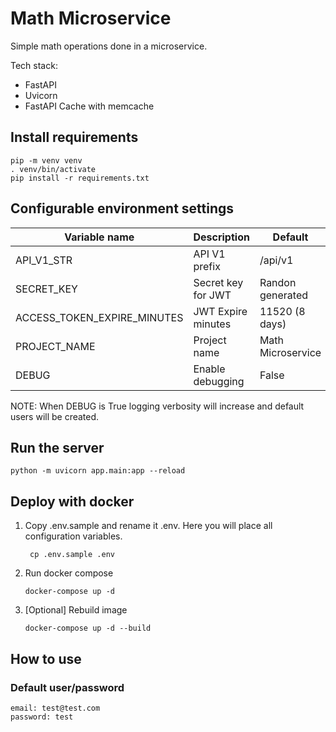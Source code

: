 # Math Microservice

Simple math operations done in a microservice.

Tech stack:

- FastAPI
- Uvicorn
- FastAPI Cache with memcache

## Install requirements

```shell
pip -m venv venv
. venv/bin/activate
pip install -r requirements.txt
```

## Configurable environment settings

| Variable name               | Description        | Default           |
|-----------------------------|--------------------|-------------------|
| API_V1_STR                  | API V1 prefix      | /api/v1           |
| SECRET_KEY                  | Secret key for JWT | Randon generated  |
| ACCESS_TOKEN_EXPIRE_MINUTES | JWT Expire minutes | 11520 (8 days)    |
| PROJECT_NAME                | Project name       | Math Microservice |
| DEBUG                       | Enable debugging   | False             |

NOTE: When DEBUG is True logging verbosity will increase and default users will be created.

## Run the server

```shell
python -m uvicorn app.main:app --reload
```

## Deploy with docker

1. Copy .env.sample and rename it .env. Here you will place all configuration variables.
   ```shell
    cp .env.sample .env
    ```

2. Run docker compose
   ```shell
   docker-compose up -d
   ```

3. [Optional] Rebuild image
    ```shell
   docker-compose up -d --build
    ```

## How to use

### Default user/password

```shell
email: test@test.com
password: test
```